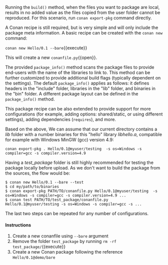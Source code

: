 Running the ``build()`` method, when the files you want to package are local, results in no added value as the files
copied from the user folder cannot be reproduced. For this scenario, run `conan export-pkg` command directly.

A Conan recipe is still required, but is very simple and will only include the package meta information. A basic recipe can be created with the `conan new` command:

`conan new Hello/0.1 --bare`{{execute}}

This will create a new `conanfile.py`{{open}}.

The provided ``package_info()`` method scans the package files to provide end-users with
the name of the libraries to link to. This method can be further customized to provide additional build
flags (typically dependent on the settings). The default ``package_info()`` applies as follows: it
defines headers in the "include" folder, libraries in the "lib" folder, and binaries in the "bin" folder. A different
package layout can be defined in the ``package_info()`` method.

This package recipe can be also extended to provide support for more configurations (for example,
adding options: shared/static, or using different settings), adding dependencies (``requires``),
and more.

Based on the above, We can assume that our current directory contains a *lib* folder with a number binaries for this
"hello" library *libhello.a*, compatible for example with Windows MinGW (gcc) version 4.9:

`conan export-pkg . Hello/0.1@myuser/testing  -s os=Windows -s compiler=gcc -s compiler.version=4.9`

Having a *test_package* folder is still highly recommended for testing the package locally before
upload. As we don't want to build the package from the sources, the flow would be:

```
$ conan new Hello/0.1 --bare --test
$ cd my/path/to/binaries
$ conan export-pkg PATH/TO/conanfile.py Hello/0.1@myuser/testing  -s os=Windows -s compiler=gcc -s compiler.version=4.9 ...
$ conan test PATH/TO/test_package/conanfile.py Hello/0.1@myuser/testing -s os=Windows -s compiler=gcc -s ...
```

The last two steps can be repeated for any number of configurations.

#### Instructions

1. Create a new conanfile using `--bare` argument
2. Remove the folder `test_package` by running `rm -rf test_package/`{{execute}}
2. Create a new Conan package following the reference `Hello/0.1@demo/bare`